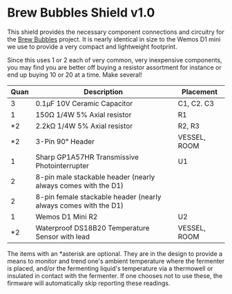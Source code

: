 # Brew Bubbles Shield v1.0

This shield provides the necessary component connections and circuitry for the [Brew Bubbles](https://www.brewbubbles.com/) project.  It is nearly identical in size to the Wemos D1 mini we use to provide a very compact and lightweight footprint.

Since this uses 1 or 2 each of very common, very inexpensive components, you may find you are better off buying a resistor assortment for instance or end up buying 10 or 20 at a time.  Make several!

| **Quan** | **Description** | **Placement** |
|---|---|---|
| 3 | 0.1μF 10V Ceramic Capacitor | C1, C2. C3 |
| 1 | 150Ω 1/4W 5%  Axial resistor | R1 |
| *2 | 2.2kΩ 1/4W 5% Axial resistor | R2, R3 |
| *2 | 3-Pin 90° Header | VESSEL, ROOM |
| 1 | Sharp GP1A57HR Transmissive Photointerrupter | U1 |
| 2 | 8-pin male stackable header (nearly always comes with the D1) |  |
| 2 | 8-pin female stackable header (nearly always comes with the D1) |  |
| 1 | Wemos D1 Mini R2 | U2 |
| *2 | Waterproof DS18B20 Temperature Sensor with lead | VESSEL, ROOM |

The items with an *asterisk are optional.  They are in the design to provide a means to monitor and trend one's ambient temperature where the fermenter is placed, and/or the fermenting liquid's temperature via a thermowell or insulated in contact with the fermenter.  If one chooses not to use these, the firmware will automatically skip reporting these readings.
